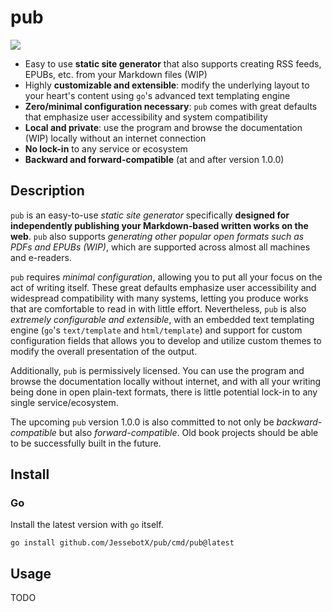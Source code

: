 # pub

[![](https://pkg.go.dev/badge/github.com/JessebotX/pub)](https://pkg.go.dev/github.com/JessebotX/pub)

- Easy to use **static site generator** that also supports creating RSS feeds, EPUBs, etc. from your Markdown files (WIP)
- Highly **customizable and extensible**: modify the underlying layout to your heart's content using `go`'s advanced text templating engine
- **Zero/minimal configuration necessary**: `pub` comes with great defaults that emphasize user accessibility and system compatibility
- **Local and private**: use the program and browse the documentation (WIP) locally without an internet connection
- **No lock-in** to any service or ecosystem
- **Backward and forward-compatible** (at and after version 1.0.0)

## Description

`pub` is an easy-to-use _static site generator_ specifically **designed for independently publishing your Markdown-based written works on the web**. `pub` also supports _generating other popular open formats such as PDFs and EPUBs (WIP)_, which are supported across almost all machines and e-readers.

`pub` requires _minimal configuration_, allowing you to put all your focus on the act of writing itself. These great defaults emphasize user accessibility and widespread compatibility with many systems, letting you produce works that are comfortable to read in with little effort. Nevertheless, `pub` is also _extremely configurable and extensible_, with an embedded text templating engine (`go`'s `text/template` and `html/template`) and support for custom configuration fields that allows you to develop and utilize custom themes to modify the overall presentation of the output.

Additionally, `pub` is permissively licensed. You can use the program and browse the documentation locally without internet, and with all your writing being done in open plain-text formats, there is little potential lock-in to any single service/ecosystem.

The upcoming `pub` version 1.0.0 is also committed to not only be _backward-compatible_ but also _forward-compatible_. Old book projects should be able to be successfully built in the future.

## Install

### Go

Install the latest version with `go` itself.

```shell
go install github.com/JessebotX/pub/cmd/pub@latest
```

## Usage

TODO

